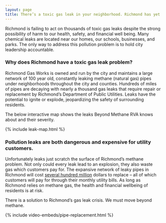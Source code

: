 ```yaml
---
layout: page
title: There’s a toxic gas leak in your neighborhood. Richmond has yet to act.
---
```


Richmond is failing to act on thousands of toxic gas leaks despite the strong possibility of harm to our health, safety, and financial well being. Many chemical leaks are located near our homes, our schools, businesses, and parks. The only way to address this pollution problem is to hold city leadership accountable.

### Why does Richmond have a toxic gas leak problem?

Richmond Gas Works is owned and run by the city and maintains a large network of 100 year old, constantly leaking methane (natural gas) pipes under neighborhoods throughout the city and counties. Hundreds of miles of pipes are decaying with nearly a thousand gas leaks that require repair or replacement by Richmond’s Department of Public Utilities. Leaks have the potential to ignite or explode, jeopardizing the safety of surrounding residents.

The below interactive map shows the leaks Beyond Methane RVA knows about and their severity.

{% include leak-map.html %}

### Pollution leaks are both dangerous and expensive for utility customers. 

Unfortunately leaks just scratch the surface of Richmond’s methane problem. Not only could every leak lead to an explosion, they also waste gas which customers pay for. The expansive network of leaky pipes in Richmond will cost [several hundred million](./cost.md) dollars to replace – all of which customers will pay for through their monthly utility bills. As long as Richmond relies on methane gas, the health and financial wellbeing of residents is at risk.

There is a solution to Richmond’s gas leak crisis. We must move beyond methane.

{% include video-embeds/pipe-replacement.html %}
